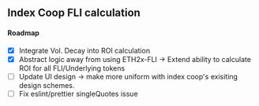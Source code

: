 ## Index Coop FLI calculation
#### Roadmap
* [x] Integrate Vol. Decay into ROI calculation
* [x] Abstract logic away from using ETH2x-FLI -> Extend ability to calculate ROI for all FLI/Underlying tokens
* [ ] Update UI design -> make more uniform with index coop's exisiting design schemes.
* [ ] Fix eslint/prettier singleQuotes issue
